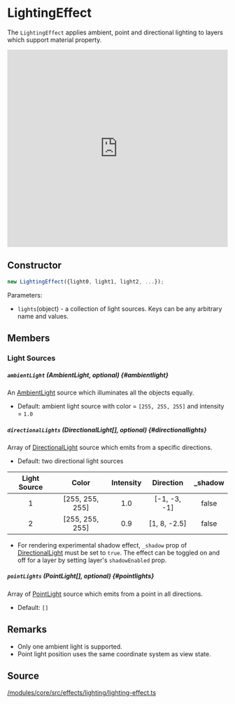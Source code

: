 # LightingEffect

The `LightingEffect` applies ambient, point and directional lighting to layers which support material property.

<div style={{position:'relative',height:450}}></div>
<div style={{position:'absolute',transform:'translateY(-450px)',paddingLeft:'inherit',paddingRight:'inherit',left:0,right:0}}>
  <iframe height="450" width="100%" scrolling="no" title="deck.gl LightingEffect Demo" src="https://codepen.io/vis-gl/embed/ZZwrZz/?height=450&theme-id=light&default-tab=result" frameborder="no" allowtransparency="true" allowfullscreen="true">
    See the Pen <a href='https://codepen.io/vis-gl/pen/ZZwrZz/'>deck.gl LightingEffect Demo</a> by vis.gl
    (<a href='https://codepen.io/vis-gl'>@vis-gl</a>) on <a href='https://codepen.io'>CodePen</a>.
  </iframe>
</div>

## Constructor

```js
new LightingEffect({light0, light1, light2, ...});
```

Parameters:
* `lights`(object) - a collection of light sources. Keys can be any arbitrary name and values.

## Members

### Light Sources

##### `ambientLight` (AmbientLight, optional) {#ambientlight}

An [AmbientLight](./ambient-light.md) source which illuminates all the objects equally.

* Default: ambient light source with color = `[255, 255, 255]` and intensity = `1.0`

##### `directionalLights` (DirectionalLight[], optional) {#directionallights}

Array of [DirectionalLight](./directional-light.md) source which emits from a specific directions.

* Default: two directional light sources

| Light Source |      Color      | Intensity |   Direction  |  _shadow  |
|:------------:|:---------------:|:---------:|:------------:|:--------:|
| 1            | [255, 255, 255] | 1.0       | [-1, -3, -1] |   false  |
| 2            | [255, 255, 255] | 0.9       | [1, 8, -2.5] |   false  |

* For rendering experimental shadow effect, `_shadow` prop of [DirectionalLight](./directional-light.md) must be set to `true`. The effect can be toggled on and off for a layer by setting layer's `shadowEnabled` prop.

##### `pointLights` (PointLight[], optional) {#pointlights}

Array of [PointLight](./point-light.md) source which emits from a point in all directions.

* Default: `[]`


## Remarks

* Only one ambient light is supported.
* Point light position uses the same coordinate system as view state.

## Source

[/modules/core/src/effects/lighting/lighting-effect.ts](https://github.com/visgl/deck.gl/tree/master/modules/core/src/effects/lighting/lighting-effect.ts)

